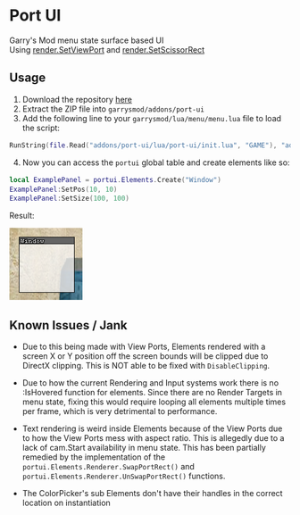 # Port UI
Garry's Mod menu state surface based UI \
Using [render.SetViewPort](https://gmodwiki.com/render.SetViewPort) and [render.SetScissorRect](https://gmodwiki.com/render.SetScissorRect)

## Usage
1. Download the repository [here](https://github.com/github-is-garbage/port-ui/archive/refs/heads/main.zip)
2. Extract the ZIP file into `garrysmod/addons/port-ui`
3. Add the following line to your `garrysmod/lua/menu/menu.lua` file to load the script:

```lua
RunString(file.Read("addons/port-ui/lua/port-ui/init.lua", "GAME"), "addons/port-ui/lua/port-ui/init.lua")
```

4. Now you can access the `portui` global table and create elements like so:

```lua
local ExamplePanel = portui.Elements.Create("Window")
ExamplePanel:SetPos(10, 10)
ExamplePanel:SetSize(100, 100)
```

Result:

![port-ui Window](./gitimg/window.png)

## Known Issues / Jank
- Due to this being made with View Ports, Elements rendered with a screen X or Y position off the screen bounds
will be clipped due to DirectX clipping. This is NOT able to be fixed with `DisableClipping`.

- Due to how the current Rendering and Input systems work there is no :IsHovered function for elements.
Since there are no Render Targets in menu state, fixing this would require looping all elements multiple times per frame,
which is very detrimental to performance.

- Text rendering is weird inside Elements because of the View Ports due to how the View Ports mess with aspect ratio.
This is allegedly due to a lack of cam.Start availability in menu state.
This has been partially remedied by the implementation of the `portui.Elements.Renderer.SwapPortRect()` and `portui.Elements.Renderer.UnSwapPortRect()` functions.

- The ColorPicker's sub Elements don't have their handles in the correct location on instantiation
